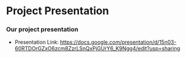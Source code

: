 # Project Presentation
### Our project presentation
- Presentation Link: https://docs.google.com/presentation/d/15n03-60RTDOrGZxO6zcm8ZzrLSnQxPjGUrY6_K9Ngg4/edit?usp=sharing
